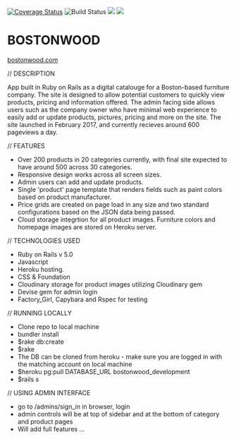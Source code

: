 [![Coverage Status](https://coveralls.io/repos/github/nate01776/bostonwood/badge.svg?branch=master)](https://coveralls.io/github/nate01776/bostonwood?branch=master)
![Build Status](https://codeship.com/projects/8b378030-72f5-0134-11b6-1ae66e72c451/status?branch=master)
<a href="https://codeclimate.com/github/nate01776/bostonwood"><img src="https://codeclimate.com/github/nate01776/bostonwood/badges/gpa.svg" /></a>
<a href="https://codeclimate.com/github/nate01776/bostonwood"><img src="https://codeclimate.com/github/nate01776/bostonwood/badges/issue_count.svg" /></a>

# BOSTONWOOD

<a href="http://www.bostonwood.com">bostonwood.com</a>

// DESCRIPTION

App built in Ruby on Rails as a digital catalouge for a Boston-based furniture company. The site is designed to allow potential customers to quickly view products, pricing and information offered. The admin facing side allows users such as the company owner who have minimal web experience to easily add or update products, pictures, pricing and more on the site. The site launched in February 2017, and currently recieves around 600 pageviews a day. 

// FEATURES
* Over 200 products in 20 categories currently, with final site expected to have around 500 across 30 categories.
* Responsive design works across all screen sizes.
* Admin users can add and update products.
* Single 'product' page template that renders fields such as paint colors based on product manufacturer.
* Price grids are created on page load in any size and two standard configurations based on the JSON data being passed.
* Cloud storage integrtion for all product images. Furniture colors and homepage images are stored on Heroku server.

// TECHNOLOGIES USED
* Ruby on Rails v 5.0
* Javascript
* Heroku hosting.
* CSS & Foundation
* Cloudinary storage for product images utilizing Cloudinary gem
* Devise gem for admin login
* Factory_Girl, Capybara and Rspec for testing

// RUNNING LOCALLY
* Clone repo to local machine
* bundler install
* $rake db:create
* $rake
* The DB can be cloned from heroku - make sure you are logged in with the matching account on local machine
* $heroku pg:pull DATABASE_URL bostonwood_development
* $rails s

// USING ADMIN INTERFACE
* go to /admins/sign_in in browser, login
* admin controls will be at top of sidebar and at the bottom of category and product pages
* Will add full features ...
